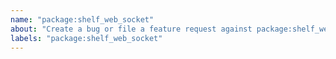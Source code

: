 ```yaml
---
name: "package:shelf_web_socket"
about: "Create a bug or file a feature request against package:shelf_web_socket."
labels: "package:shelf_web_socket"
---
```

